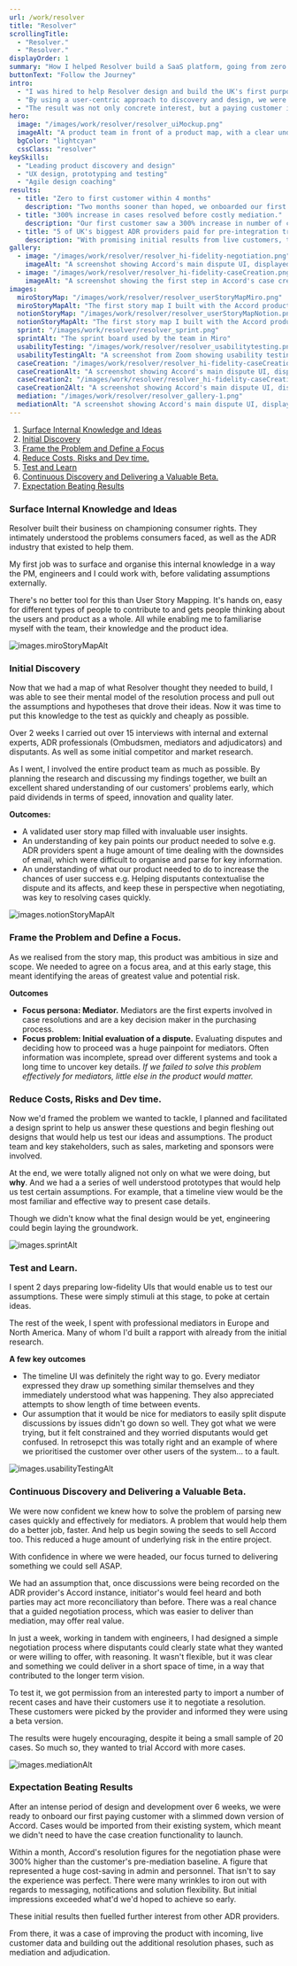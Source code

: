 ```yaml
---
url: /work/resolver
title: "Resolver"
scrollingTitle:
  - "Resolver."
  - "Resolver."
displayOrder: 1
summary: "How I helped Resolver build a SaaS platform, going from zero to first customer in 18 weeks."
buttonText: "Follow the Journey"
intro:
  - "I was hired to help Resolver design and build the UK's first purpose-built Online Dispute Resolution (ODR) platform Accord."
  - "By using a user-centric approach to discovery and design, we were quickly able to pinpoint the biggest pain-points customers had and find compelling solutions we thought we could deliver quickly."
  - "The result was not only concrete interest, but a paying customer in just 4 months."
hero:
  image: "/images/work/resolver/resolver_uiMockup.png"
  imageAlt: "A product team in front of a product map, with a clear understanding of their role and objectives"
  bgColor: "lightcyan"
  cssClass: "resolver"
keySkills:
  - "Leading product discovery and design"
  - "UX design, prototyping and testing"
  - "Agile design coaching"
results:
  - title: "Zero to first customer within 4 months"
    description: "Two months sooner than hoped, we onboarded our first paying customer thanks to a compelling negotiation phase that would mean significantly reduced costs."
  - title: "300% increase in cases resolved before costly mediation."
    description: "Our first customer saw a 300% increase in number of cases resolved before mediation, thanks to Accord's messaging and focused negotiation flows."
  - title: "5 of UK's biggest ADR providers paid for pre-integration trials"
    description: "With promising initial results from live customers, the sales team secured interest from some of the UK's largest Ombudsmen services, with 5 commiting to  paid trials."
gallery:
  - image: "/images/work/resolver/resolver_hi-fidelity-negotiation.png"
    imageAlt: "A screenshot showing Accord's main dispute UI, displayed on a MacBook Pro and mobile device."
  - image: "/images/work/resolver/resolver_hi-fidelity-caseCreation.png"
    imageAlt: "A screenshot showing the first step in Accord's case creation flow."
images:
  miroStoryMap: "/images/work/resolver/resolver_userStoryMapMiro.png"
  miroStoryMapAlt: "The first story map I built with the Accord product team"
  notionStoryMap: "/images/work/resolver/resolver_userStoryMapNotion.png"
  notionStoryMapAlt: "The first story map I built with the Accord product team"
  sprint: "/images/work/resolver/resolver_sprint.png"
  sprintAlt: "The sprint board used by the team in Miro"
  usabilityTesting: "/images/work/resolver/resolver_usabilitytesting.png"
  usabilityTestingAlt: "A screenshot from Zoom showing usability testing of a low-fidelity design mockup"
  caseCreation: "/images/work/resolver/resolver_hi-fidelity-caseCreation.png"
  caseCreationAlt: "A screenshot showing Accord's main dispute UI, displayed on a MacBook Pro"
  caseCreation2: "/images/work/resolver/resolver_hi-fidelity-caseCreation2.png"
  caseCreation2Alt: "A screenshot showing Accord's main dispute UI, displayed on a MacBook Pro"
  mediation: "/images/work/resolver/resolver_gallery-1.png"
  mediationAlt: "A screenshot showing Accord's main dispute UI, displayed on a MacBook Pro"
---
```


<ol>
<li><a href="#surfaceKnowledge">Surface Internal Knowledge and Ideas</a></li>
<li><a href="#initialDiscovery">Initial Discovery</a></li>
<li><a href="#frameProblem">Frame the Problem and Define a Focus</a></li>
<li><a href="#reduceCosts">Reduce Costs, Risks and Dev time.</a></li>
<li><a href="#testAndLearn">Test and Learn</a></li>
<li><a href="#continuousDiscovery">Continuous Discovery and Delivering a Valuable Beta.</a></li>
<li><a href="#firstCustomer">Expectation Beating Results</a></li>
</ol>

<h3 id="surfaceKnowledge">Surface Internal Knowledge and Ideas</h3>

Resolver built their business on championing consumer rights. They intimately understood the problems consumers faced, as well as the ADR industry that existed to help them.

My first job was to surface and organise this internal knowledge in a way the PM, engineers and I could work with, before validating assumptions externally.

There's no better tool for this than User Story Mapping. It's hands on, easy for different types of people to contribute to and gets people thinking about the users and product as a whole. All while enabling me to familiarise myself with the team, their knowledge and the product idea.

<img src="{{ images.miroStoryMap }}" alt="images.miroStoryMapAlt">

<h3 id="initialDiscovery">Initial Discovery</h3>

Now that we had a map of what Resolver thought they needed to build, I was able to see their mental model of the resolution process and pull out the assumptions and hypotheses that drove their ideas. Now it was time to put this knowledge to the test as quickly and cheaply as possible.

Over 2 weeks I carried out over 15 interviews with internal and external experts, ADR professionals (Ombudsmen, mediators and adjudicators) and disputants. As well as some initial competitor and market research.

As I went, I involved the entire product team as much as possible. By planning the research and discussing my findings together, we built an excellent shared understanding of our customers' problems early, which paid dividends in terms of speed, innovation and quality later.

<strong>Outcomes:</strong>

<ul>
<li>A validated user story map filled with invaluable user insights.</li>
<li>An understanding of key pain points our product needed to solve e.g. ADR providers spent a huge amount of time dealing with the downsides of email, which were difficult to organise and parse for key information.</li>
<li>An understanding of what our product needed to do to increase the chances of user success e.g. Helping disputants contextualise the dispute and its affects, and keep these in perspective when negotiating, was key to resolving cases quickly.</li>
</ul>

<img src="{{ images.notionStoryMap }}" alt="images.notionStoryMapAlt">

<h3 id="frameProblem">Frame the Problem and Define a Focus.</h3>

As we realised from the story map, this product was ambitious in size and scope. We needed to agree on a focus area, and at this early stage, this meant identifying the areas of greatest value and potential risk.

<strong>Outcomes</strong>

<ul>
<li><strong>Focus persona: Mediator.</strong> Mediators are the first experts involved in case resolutions and are a key decision maker in the purchasing process.</li>
<li><strong>Focus problem: Initial evaluation of a dispute.</strong> Evaluating disputes and deciding how to proceed was a huge painpoint for mediators. Often information was incomplete, spread over different systems and took a long time to uncover key details. <em>If we failed to solve this problem effectively for mediators, little else in the product would matter.</em></li>
</ul>

<h3 id="reduceCosts">Reduce Costs, Risks and Dev time.</h3>

Now we'd framed the problem we wanted to tackle, I planned and facilitated a design sprint to help us answer these questions and begin fleshing out designs that would help us test our ideas and assumptions. The product team and key stakeholders, such as sales, marketing and sponsors were involved.

At the end, we were totally aligned not only on what we were doing, but <strong>why</strong>. And we had a a series of well understood prototypes that would help us test certain assumptions. For example, that a timeline view would be the most familiar and effective way to present case details.

Though we didn't know what the final design would be yet, engineering could begin laying the groundwork.

<img src="{{ images.sprint }}" alt="images.sprintAlt">

<h3 id="testAndLearn">Test and Learn.</h3>

I spent 2 days preparing low-fidelity UIs that would enable us to test our assumptions. These were simply stimuli at this stage, to poke at certain ideas.

The rest of the week, I spent with professional mediators in Europe and North America. Many of whom I'd built a rapport with already from the initial research.

<strong>A few key outcomes</strong>

<ul>
<li>The timeline UI was definitely the right way to go. Every mediator expressed they draw up something similar themselves and they immediately understood what was happening. They also appreciated attempts to show length of time between events.</li>
<li>Our assumption that it would be nice for mediators to easily split dispute discussions by issues didn't go down so well. They got what we were trying, but it felt constrained and they worried disputants would get confused. In retrosepct this was totally right and an example of where we prioritised the customer over other users of the system... to a fault.</li>
</ul>

<img src="{{ images.usabilityTesting }}" alt="images.usabilityTestingAlt">

<h3 id="continuousDiscovery">Continuous Discovery and Delivering a Valuable Beta.</h3>

We were now confident we knew how to solve the problem of parsing new cases quickly and effectively for mediators. A problem that would help them do a better job, faster. And help us begin sowing the seeds to sell Accord too. This reduced a huge amount of underlying risk in the entire project.

With confidence in where we were headed, our focus turned to delivering something we could sell ASAP.

We had an assumption that, once discussions were being recorded on the ADR provider's Accord instance, initiator's would feel heard and both parties may act more reconciliatory than before. There was a real chance that a guided negotiation process, which was easier to deliver than mediation, may offer real value.

In just a week, working in tandem with engineers, I had designed a simple negotiation process where disputants could clearly state what they wanted or were willing to offer, with reasoning. It wasn't flexible, but it was clear and something we could deliver in a short space of time, in a way that contributed to the longer term vision.

To test it, we got permission from an interested party to import a number of recent cases and have their customers use it to negotiate a resolution. These customers were picked by the provider and informed they were using a beta version.

The results were hugely encouraging, despite it being a small sample of 20 cases. So much so, they wanted to trial Accord with more cases.

<img src="{{ images.mediation }}" alt="images.mediationAlt">

<h3 id="firstCustomer">Expectation Beating Results</h3>

After an intense period of design and development over 6 weeks, we were ready to onboard our first paying customer with a slimmed down version of Accord. Cases would be imported from their existing system, which meant we didn't need to have the case creation functionality to launch.

Within a month, Accord's resolution figures for the negotiation phase were 300% higher than the customer's pre-mediation baseline. A figure that represented a huge cost-saving in admin and personnel. That isn't to say the experience was perfect. There were many wrinkles to iron out with regards to messaging, notifications and solution flexibility. But initial impressions exceeded what'd we'd hoped to achieve so early.

These initial results then fuelled further interest from other ADR providers.

From there, it was a case of improving the product with incoming, live customer data and building out the additional resolution phases, such as mediation and adjudication.
